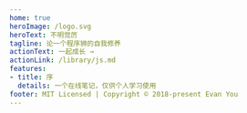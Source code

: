 ```yaml
---
home: true
heroImage: /logo.svg
heroText: 不明觉厉
tagline: 论一个程序狮的自我修养
actionText: 一起成长 →
actionLink: /library/js.md
features:
- title: 序
  details: 一个在线笔记，仅供个人学习使用
footer: MIT Licensed | Copyright © 2018-present Evan You
---
```

